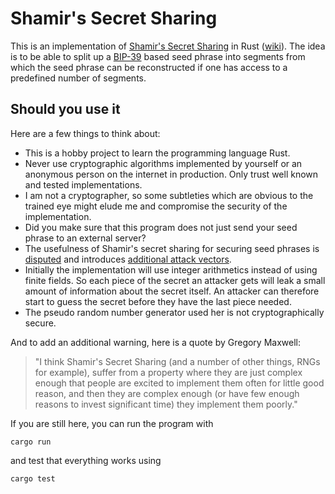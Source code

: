 # Shamir's Secret Sharing

This is an implementation of [Shamir's Secret Sharing](http://courses.csail.mit.edu/6.857/2015/files/L08-Shamir-HotToShareASecret.pdf) in Rust ([wiki](https://en.wikipedia.org/wiki/Shamir's_Secret_Sharing)). The idea is to be able to split up a [BIP-39](https://github.com/bitcoin/bips/blob/master/bip-0039.mediawiki) based seed phrase into segments from which the seed phrase can be reconstructed if one has access to a predefined number of segments.


## Should you use it

Here are a few things to think about:
* This is a hobby project to learn the programming language Rust.
* Never use cryptographic algorithms implemented by yourself or an anonymous person on the internet in production. Only trust well known and tested implementations.
* I am not a cryptographer, so some subtleties which are obvious to the trained eye might elude me and compromise the security of the implementation.
* Did you make sure that this program does not just send your seed phrase to an external server?
* The usefulness of Shamir's secret sharing for securing seed phrases is [disputed](https://en.bitcoin.it/wiki/Shamir_Secret_Snakeoil) and introduces [additional attack vectors](https://blog.keys.casa/shamirs-secret-sharing-security-shortcomings/).
* Initially the implementation will use integer arithmetics instead of using finite fields. So each piece of the secret an attacker gets will leak a small amount of information about the secret itself. An attacker can therefore start to guess the secret before they have the last piece needed.
* The pseudo random number generator used her is not cryptographically secure.

And to add an additional warning, here is a quote by Gregory Maxwell:

> "I think Shamir's Secret Sharing (and a number of other things, RNGs for example), suffer from a property where they are just complex enough that people are excited to implement them often for little good reason, and then they are complex enough (or have few enough reasons to invest significant time) they implement them poorly." 

If you are still here, you can run the program with
```
cargo run
```
and test that everything works using
```
cargo test
```

